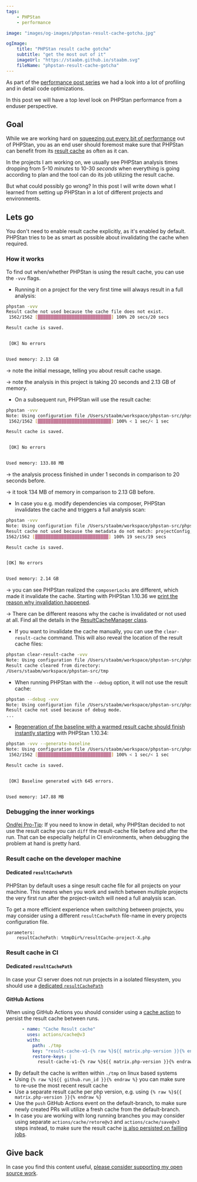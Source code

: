 ```yaml
---
tags:
    - PHPStan
    - performance

image: "images/og-images/phpstan-result-cache-gotcha.jpg"

ogImage:
    title: "PHPStan result cache gotcha"
    subtitle: "get the most out of it"
    imageUrl: "https://staabm.github.io/staabm.svg"
    fileName: "phpstan-result-cache-gotcha"
---
```


As part of the [performance post series](https://staabm.github.io/archive.html#performance) we had a look into a lot of profiling and in detail code optimizations.

In this post we will have a top level look on PHPStan performance from a enduser perspective.

## Goal

While we are working hard on [squeezing out every bit of performance](https://github.com/phpstan/phpstan-src/pulls?q=is%3Apr+sort%3Aupdated-desc+fast+is%3Amerged+) out of PHPStan,
you as an end user should foremost make sure that PHPStan can benefit from its [result cache](https://phpstan.org/user-guide/result-cache) as often as it can.

In the projects I am working on, we usually see PHPStan analysis times dropping from 5-10 _minutes_ to 10-30 _seconds_
when everything is going according to plan and the tool can do its job utilizing the result cache.

But what could possibly go wrong?
In this post I will write down what I learned from setting up PHPStan in a lot of different projects and environments.

## Lets go

You don't need to enable result cache explicitly, as it's enabled by default.
PHPStan tries to be as smart as possible about invalidating the cache when required.

### How it works

To find out when/whether PHPStan is using the result cache, you can use the `-vvv` flags.

- Running it on a project for the very first time will always result in a full analysis:

```bash
phpstan -vvv
Result cache not used because the cache file does not exist.
 1562/1562 [▓▓▓▓▓▓▓▓▓▓▓▓▓▓▓▓▓▓▓▓▓▓▓▓▓▓▓▓] 100% 20 secs/20 secs

Result cache is saved.


 [OK] No errors


Used memory: 2.13 GB
```

-> note the initial message, telling you about result cache usage.

-> note the analysis in this project is taking 20 seconds and 2.13 GB of memory.

- On a subsequent run, PHPStan will use the result cache:

```bash
phpstan -vvv
Note: Using configuration file /Users/staabm/workspace/phpstan-src/phpstan.neon.dist.
 1562/1562 [▓▓▓▓▓▓▓▓▓▓▓▓▓▓▓▓▓▓▓▓▓▓▓▓▓▓▓▓] 100% < 1 sec/< 1 sec

Result cache is saved.


 [OK] No errors


Used memory: 133.88 MB
```

-> the analysis process finished in under 1 seconds in comparison to 20 seconds before.

-> it took 134 MB of memory in comparison to 2.13 GB before.

- In case you e.g. modify dependencies via composer, PHPStan invalidates the cache and triggers a full analysis scan:

```bash
phpstan -vvv
Note: Using configuration file /Users/staabm/workspace/phpstan-src/phpstan.neon.dist.
Result cache not used because the metadata do not match: projectConfig, composerLocks
1562/1562 [▓▓▓▓▓▓▓▓▓▓▓▓▓▓▓▓▓▓▓▓▓▓▓▓▓▓▓▓] 100% 19 secs/19 secs

Result cache is saved.


[OK] No errors


Used memory: 2.14 GB
```

-> you can see PHPStan realized the `composerLocks` are different, which made it invalidate the cache.
Starting with PHPStan 1.10.36 we [print the reason why invalidation happened](https://github.com/phpstan/phpstan-src/pull/2630).

-> There can be different reasons why the cache is invalidated or not used at all. Find all the details in the [ResultCacheManager class](https://github.com/phpstan/phpstan-src/blob/1.11.x/src/Analyser/ResultCache/ResultCacheManager.php).

- If you want to invalidate the cache manually, you can use the `clear-result-cache` command. This will also reveal the location of the result cache files:

```bash
phpstan clear-result-cache -vvv
Note: Using configuration file /Users/staabm/workspace/phpstan-src/phpstan.neon.dist.
Result cache cleared from directory:
/Users/staabm/workspace/phpstan-src/tmp
```

- When running PHPStan with the `--debug` option, it will not use the result cache:

```bash
phpstan --debug -vvv
Note: Using configuration file /Users/staabm/workspace/phpstan-src/phpstan.neon.dist.
Result cache not used because of debug mode.
...
```

- [Regeneration of the baseline with a warmed result cache should finish instantly starting](https://github.com/phpstan/phpstan-src/pull/2606) with PHPStan 1.10.34:

```bash
phpstan -vvv --generate-baseline
Note: Using configuration file /Users/staabm/workspace/phpstan-src/phpstan.neon.dist.
 1562/1562 [▓▓▓▓▓▓▓▓▓▓▓▓▓▓▓▓▓▓▓▓▓▓▓▓▓▓▓▓] 100% < 1 sec/< 1 sec

Result cache is saved.


 [OK] Baseline generated with 645 errors.


Used memory: 147.88 MB
```

### Debugging the inner workings

[Ondřej Pro-Tip](https://github.com/phpstan/phpstan/issues/10027#issuecomment-1770318942): If you need to know in detail, why PHPStan decided to not use the result cache you can `diff` the result-cache file before and after the run.
That can be especially helpful in CI environments, when debugging the problem at hand is pretty hard.

### Result cache on the developer machine

#### Dedicated `resultCachePath`

PHPStan by default uses a singe result cache file for all projects on your machine.
This means when you work and switch between multiple projects the very first run after the project-switch will need a full analysis scan.

To get a more efficient experience when switching between projects, you may consider using a different `resultCachePath` file-name in every projects configuration file.

```
parameters:
    resultCachePath: %tmpDir%/resultCache-project-X.php
```

### Result cache in CI

#### Dedicated `resultCachePath`

In case your CI server does not run projects in a isolated filesystem, you should use a [dedicated `resultCachePath`](https://staabm.github.io/2023/10/21/phpstan-result-cache-gotchas.html#dedicated-resultcachepath)


#### GitHub Actions

When using GitHub Actions you should consider using a [cache action](https://github.com/actions/cache) to persist the result cache between runs.

```yaml
      - name: "Cache Result cache"
        uses: actions/cache@v3
        with:
          path: ./tmp
          key: "result-cache-v1-{% raw %}${{ matrix.php-version }}{% endraw %}-{% raw %}${{ github.run_id }}{% endraw %}"
          restore-keys: |
            result-cache-v1-{% raw %}${{ matrix.php-version }}{% endraw %}-
```

- By default the cache is written within `./tmp` on linux based systems
- Using `{% raw %}${{ github.run_id }}{% endraw %}` you can make sure to re-use the most recent result cache
- Use a separate result cache per php version, e.g. using `{% raw %}${{ matrix.php-version }}{% endraw %}`
- Use the `push` GitHub Actions event on the default-branch, to make sure newly created PRs will utilize a fresh cache from the default-branch.
- In case you are working with long running branches you may consider using separate `actions/cache/retore@v3` and `actions/cache/save@v3` steps instead, to make sure the result cache [is also persisted on failling jobs](https://github.com/actions/cache/tree/main/save#always-save-cache).



## Give back

In case you find this content useful, [please consider supporting my open source work](https://github.com/sponsors/staabm).

